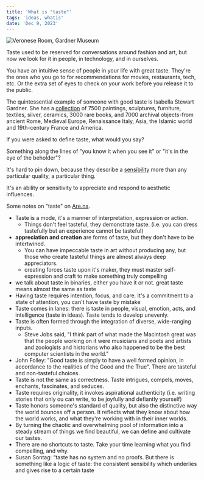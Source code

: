 ```yaml
---
title: 'What is "taste"'
tags: 'ideas, whatis'
date: 'Dec 9, 2023'
---
```


![Veronese Room, Gardner Museum](/images/veronese.jpeg)

Taste used to be reserved for conversations around fashion and art, but now we look for it in people, in technology, and in ourselves.

You have an intuitive sense of people in your life with great taste. They're the ones who you go to for recommendations for movies, restaurants, tech, etc. Or the extra set of eyes to check on your work before you release it to the public.

The quintessential example of someone with good taste is Isabella Stewart Gardner. She has a [collection](https://www.gardnermuseum.org/experience/collection) of 7500 paintings, sculptures, furniture, textiles, silver, ceramics, 3000 rare books, and 7000 archival objects-from ancient Rome, Medieval Europe, Renaissance Italy, Asia, the Islamic world and 19th-century France and America.

If you were asked to define taste, what would you say?

Something along the lines of "you know it when you see it" or "it's in the eye of the beholder"?

It's hard to pin down, because they describe a [sensibility](https://newcriterion.com/issues/1998/2/the-new-sensibility) more than any particular quality, a particular thing.

It's an ability or sensitivity to appreciate and respond to aesthetic influences.

Some notes on "taste" on [Are.na](https://www.are.na/blog/notes-on-taste).

- Taste is a mode, it's a manner of interpretation, expression or action.
  - Things don't feel tasteful, they demonstrate taste. (i.e. you can dress tastefully but an experience cannot be tasteful)
- **appreciation and creation** are forms of taste, but they don't have to be intertwined.
  - You can have impeccable taste in art without producing any, but those who create tasteful things are almost always deep appreciators.
  - creating forces taste upon it's maker, they must master self-expression and craft to make something truly compelling
- we talk about taste in binaries, either you have it or not. great taste means almost the same as taste
- Having taste requires intention, focus, and care. It's a commitment to a state of attention, you can't have taste by mistake
- Taste comes in lanes: there is taste in people, visual, emotion, acts, and intelligence (taste in ideas). Taste tends to develop unevenly.
- Taste is often formed through the integration of diverse, wide-ranging inputs.
  - Steve Jobs said, "I think part of what made the Macintosh great was that the people working on it were musicians and poets and artists and zoologists and historians who also happened to be the best computer scientists in the world."
- John Folley: "Good taste is simply to have a well formed opinion, in accordance to the realities of the Good and the True". There are tasteful and non-tasteful choices.
- Taste is not the same as correctness. Taste intrigues, compels, moves, enchants, fascinates, and seduces.
- Taste requires originality, it invokes aspirational authenticity (i.e. writing stories that only ou can write, to be joyfully and defiantly yourself)
- Taste honors someone's standard of quality, but also the distinctive way the world bounces off a person. It reflects what they know about how the world works, and what they're working with in their inner worlds.
- By turning the chaotic and overwhelming pool of information into a steady stream of things we find beautiful, we can define and cultivate our tastes.
- There are no shortcuts to taste. Take your time learning what you find compelling, and why.
- Susan Sontag: “taste has no system and no proofs. But there is something like a logic of taste: the consistent sensibility which underlies and gives rise to a certain taste
